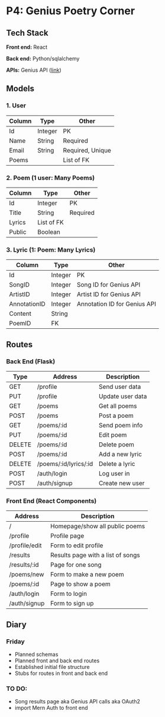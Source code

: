 # P4: Genius Poetry Corner

## Tech Stack
**Front end:** React

**Back end:** Python/sqlalchemy

**APIs:** Genius API ([link](https://docs.genius.com/#/getting-started-h1))

## Models

### 1. User
| Column | Type | Other |
|--------|------|-------|
| Id | Integer | PK |
| Name | String | Required|
| Email | String | Required, Unique |
| Poems| | List of FK |

### 2. Poem (1 user: Many Poems)
| Column | Type | Other |
|--------|------|-------|
| Id | Integer | PK |
| Title | String | Required |
| Lyrics | List of FK | 
| Public | Boolean | 

### 3. Lyric (1: Poem: Many Lyrics)
| Column | Type | Other |
|--------|------|-------|
| Id | Integer | PK |
| SongID | Integer | Song ID for Genius API
| ArtistID | Integer | Artist ID for Genius API |
| AnnotationID | Integer | Annotation ID for Genius API |
| Content | String 
| PoemID| FK | 



## Routes

### Back End (Flask)

| Type | Address | Description|
|------|---------|------------|
|GET| /profile | Send user data |
|PUT| /profile | Update user data |
|GET| /poems | Get all poems|
|POST| /poems | Post a poem |
|GET| /poems/:id | Send poem info |
|PUT| /poems/:id | Edit poem |
|DELETE | /poems/:id | Delete poem |
|POST| /poems/:id | Add a new lyric |
|DELETE| /poems/:id/lyrics/:id | Delete a lyric |
|POST| /auth/login | Log user in
|POST| /auth/signup | Create new user

### Front End (React Components)
| Address | Description|
|------|---------|
|/ |Homepage/show all public poems| 
|/profile| Profile page |
|/profile/edit| Form to edit profile 
|/results| Results page with a list of songs | 
|/results/:id | Page for one song 
|/poems/new| Form to make a new poem 
|/poems/:id| Page to show a poem 
|/auth/login| Form to login | 
|/auth/signup| Form to sign up | 

## Diary

### Friday
* Planned schemas
* Planned front and back end routes
* Established initial file structure 
* Stubs for routes in front and back end
 
### TO DO:

* Song results page aka Genius API calls aka OAuth2
* import Mern Auth to front end

